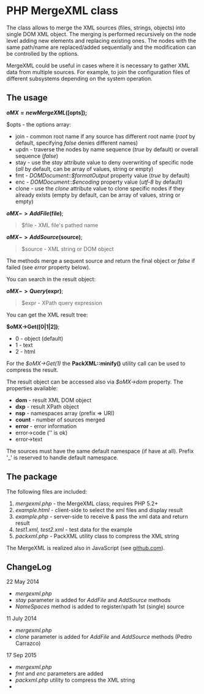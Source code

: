 PHP MergeXML class
==================

The class allows to merge the XML sources (files, strings, objects) into single DOM XML object.
The merging is performed recursively on the node level adding new elements and replacing existing ones.
The nodes with the same path/name are replaced/added sequentially and the modification can be controlled by the options.

MergeXML could be useful in cases where it is necessary to gather XML data from multiple sources.
For example, to join the configuration files of different subsystems depending on the system operation. 

The usage
---------

**$oMX = new MergeXML([$opts]);**

$opts - the options array:

- join - common root name if any source has different root name (*root* by default, specifying *false* denies different names)
- updn - traverse the nodes by name sequence (*true* by default) or overall sequence (*false*)
- stay - use the *stay* attribute value to deny overwriting of specific node (*all* by default, can be array of values, string or empty)
- fmt - *DOMDocument::$formatOutput* property value (*true* by default)
- enc - *DOMDocument::$encoding* property value (*utf-8* by default)
- clone - use the *clone* attribute value to clone specific nodes if they already exists (empty by default, can be array of values, string or empty)

**$oMX->AddFile($file)**;

> $file - XML file's pathed name

**$oMX->AddSource($source)**;

> $source - XML string or DOM object

The methods merge a sequent source and return the final object or *false* if failed (see *error* property below).

You can search in the result object:

**$oMX->Query($expr)**;

> $expr - XPath query expression

You can get the XML result tree:

**$oMX->Get([0|1|2])**;

- 0 - object (default)
- 1 - text
- 2 - html

For the *$oMX->Get(1)* the **PackXML::minify()** utility call can be used to compress the result.

The result object can be accessed also via *$oMX->dom* property. The properties available:

- **dom** - result XML DOM object
- **dxp** - result XPath object
- **nsp** - namespaces array (prefix => URI)
- **count** - number of sources merged
- **error** - error information
 - error->code ('' is ok)
 - error->text

The sources must have the same default namespace (if have at all).
Prefix '_' is reserved to handle default namespace.

The package
-----------

The following files are included:

1. *mergexml.php* - the MergeXML class; requires PHP 5.2+
2. *example.html* - client-side to select the xml files and display result
3. *example.php* - server-side to receive & pass the xml data and return result
4. *test1.xml, test2.xml* - test data for the example
5. *packxml.php* - PackXML utility class to compress the XML string

The MergeXML is realized also in JavaScript (see [github.com]).

ChangeLog
---------

22 May 2014

- *mergexml.php*
 - *stay* parameter is added for *AddFile* and *AddSource* methods
 - *NameSpaces* method is added to register/xpath 1st (single) source

11 July 2014

- *mergexml.php*
 - *clone* parameter is added for *AddFile* and *AddSource* methods (Pedro Carrazco)

17 Sep 2015

- *mergexml.php*
 - *fmt* and *enc* parameters are added
- *packxml.php* utility to compress the XML string
- 
  [github.com]: http://www.github.com/hareko/js-merge-xml
